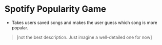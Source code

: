 # Spotify Popularity Game

- Takes users saved songs and makes the user guess which song is more popular. 
> [not the best description. Just imagine a well-detailed one for now]